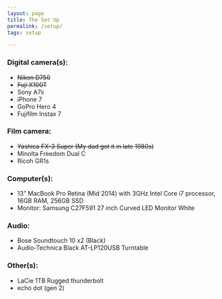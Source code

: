 ```yaml
---
layout: page
title: The Set Up 
permalink: /setup/
tags: setup

---
```


### Digital camera(s): 
- <s>Nikon D750</s>
- <s>Fuji X100T</s>
- Sony A7ii
- iPhone 7
- GoPro Hero 4
- Fujifilm Instax 7

### Film camera: 
- <s> Yashica FX-3 Super (My dad got it in late 1980s) </s> 
- Minolta Freedom Dual C
- Ricoh GR1s

### Computer(s): 
- 13” MacBook Pro Retina (Mid 2014) with 3GHz Intel Core i7 processor, 16GB RAM, 256GB SSD
- Monitor: Samsung C27F591 27 inch Curved LED Monitor White

### Audio: 
- Bose Soundtouch 10 x2 (Black)
- Audio-Technica Black AT-LP120USB Turntable

### Other(s): 
- LaCie 1TB Rugged thunderbolt
- echo dot (gen 2)